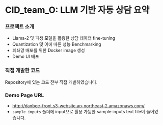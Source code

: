 # CID_team_O: LLM 기반 자동 상담 요약 

### 프로젝트 소개
- Llama-2 및 파생 모델을 활용한 상담 데이터 fine-tuning
- Quantization 및 이에 따른 성능 Benchmarking
- 폐쇄망 배포를 위한 Docker image 생성
- Demo UI 배포


### 직접 개발한 코드
Repository에 있는 코드 전부 직접 개발하였습니다.


### Demo Page URL
- http://danbee-front.s3-website.ap-northeast-2.amazonaws.com/
- `sample_inputs` 폴더에 input으로 활용 가능한 sample inputs text file이 들어있습니다.
